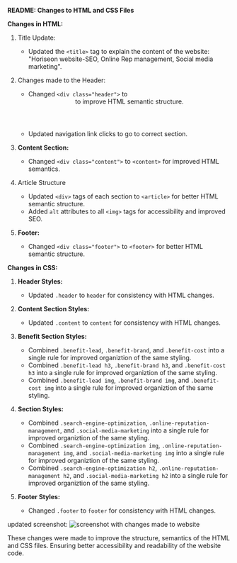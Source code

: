 **README: Changes to HTML and CSS Files**

**Changes in HTML:**

1. Title Update:
   - Updated the `<title>` tag to explain the content of the website: "Horiseon website-SEO, Online Rep management, Social media marketing".

2. Changes made to the Header:
   - Changed `<div class="header">` to <header> to improve HTML semantic structure.
   - Updated navigation link clicks to go to correct section.

3. **Content Section:**
   - Changed `<div class="content">` to `<content>` for improved HTML semantics.

4. Article Structure
   - Updated `<div>` tags of each section to `<article>` for better HTML semantic structure.
   - Added `alt` attributes to all `<img>` tags for accessibility and improved SEO.

5. **Footer:**
   - Changed `<div class="footer">` to `<footer>` for better HTML semantic structure.

**Changes in CSS:**

1. **Header Styles:**
   - Updated `.header` to `header` for consistency with HTML changes.

2. **Content Section Styles:**
   - Updated `.content` to `content` for consistency with HTML changes.

3. **Benefit Section Styles:**
   - Combined `.benefit-lead`, `.benefit-brand`, and `.benefit-cost` into a single rule for improved organiztion of the same styling.
   - Combined `.benefit-lead h3`, `.benefit-brand h3`, and `.benefit-cost h3` into a single rule for improved organiztion of the same styling.
   - Combined `.benefit-lead img`, `.benefit-brand img`, and `.benefit-cost img` into a single rule for improved organiztion of the same styling.

4. **Section Styles:**
   - Combined `.search-engine-optimization`, `.online-reputation-management`, and `.social-media-marketing` into a single rule for improved organiztion of the same styling.
   - Combined `.search-engine-optimization img`, `.online-reputation-management img`, and `.social-media-marketing img` into a single rule for improved organiztion of the same styling.
   - Combined `.search-engine-optimization h2`, `.online-reputation-management h2`, and `.social-media-marketing h2` into a single rule for improved organiztion of the same styling.

5. **Footer Styles:**
   - Changed `.footer` to `footer` for consistency with HTML changes.

updated screenshot:
![screenshot with changes made to website](assets/images/natale565.github.io_chall-1_.png)

These changes were made to improve the structure, semantics of the HTML and CSS files. Ensuring better accessibility and readability of the website code.
